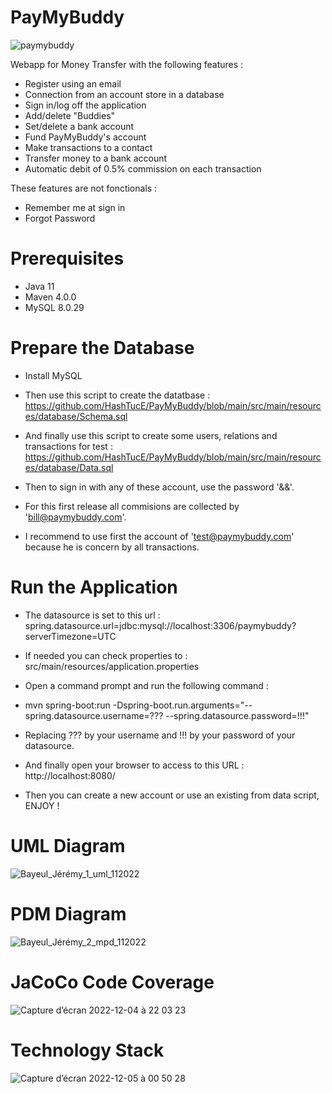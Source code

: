 # PayMyBuddy
![paymybuddy](https://user-images.githubusercontent.com/95872501/205520112-13ed398c-f270-41b4-85c9-ab1e790231b9.png)

Webapp for Money Transfer with the following features :
- Register using an email
- Connection from an account store in a database
- Sign in/log off the application
- Add/delete "Buddies"
- Set/delete a bank account
- Fund PayMyBuddy's account
- Make transactions to a contact
- Transfer money to a bank account
- Automatic debit of 0.5% commission on each transaction

These features are not fonctionals :
- Remember me at sign in
- Forgot Password

# Prerequisites
- Java 11
- Maven 4.0.0
- MySQL 8.0.29

# Prepare the Database

- Install MySQL

- Then use this script to create the datatbase :
https://github.com/HashTucE/PayMyBuddy/blob/main/src/main/resources/database/Schema.sql

- And finally use this script to create some users, relations and transactions for test :
https://github.com/HashTucE/PayMyBuddy/blob/main/src/main/resources/database/Data.sql
- Then to sign in with any of these account, use the password '&&'.
- For this first release all commisions are collected by 'bill@paymybuddy.com'.
- I recommend to use first the account of 'test@paymybuddy.com' because he is concern by all transactions.

# Run the Application

- The datasource is set to this url : spring.datasource.url=jdbc:mysql://localhost:3306/paymybuddy?serverTimezone=UTC
- If needed you can check properties to : src/main/resources/application.properties

- Open a command prompt and run the following command : 
- mvn spring-boot:run -Dspring-boot.run.arguments="--spring.datasource.username=??? --spring.datasource.password=!!!"
- Replacing ??? by your username and !!! by your password of your datasource.
- And finally open your browser to access to this URL : http://localhost:8080/
- Then you can create a new account or use an existing from data script, ENJOY !

# UML Diagram
![Bayeul_Jérémy_1_uml_112022](https://user-images.githubusercontent.com/95872501/205518856-93160098-b087-46ea-92e5-0cf84c86704a.png)

# PDM Diagram
![Bayeul_Jérémy_2_mpd_112022](https://user-images.githubusercontent.com/95872501/205518862-2a903df8-d391-41a0-80ef-f213cdd26a70.png)

# JaCoCo Code Coverage
![Capture d’écran 2022-12-04 à 22 03 23](https://user-images.githubusercontent.com/95872501/205518878-9e83a3ed-3eb0-497f-84fb-25448d5f70a5.png)

# Technology Stack
![Capture d’écran 2022-12-05 à 00 50 28](https://user-images.githubusercontent.com/95872501/205523477-188d3a52-188e-4eb0-b8aa-7d3914ec8420.png)





